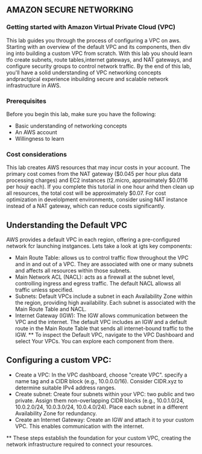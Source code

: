 ## AMAZON SECURE NETWORKING
### Getting started with Amazon Virtual Private Cloud (VPC)
This lab guides you through the process of configuring a VPC on aws. Starting with an overview of the default VPC and its components, then div ing into building a custom VPC from scratch. With this lab you should learn tfo create subnets, route tables,internet gateways, and NAT gateways, and configure security groups to control network traffic. By the end of this lab, you'll have a solid understanding of VPC networking concepts andpractgical experience inbuilding secure and scalable network infrastructure in AWS. 
### Prerequisites 
Before you begin this lab, make sure you have the following:
* Basic understanding of networking concepts
* An AWS account
* Willingness to learn
### Cost considerations
This lab creates AWS resources that may incur costs in your account. The primary cost comes from the NAT gateway ($0.045 per hour plus data processing charges) and EC2 instances (t2.micro, approximately $0.0116 per houjr each). If you complete this tutorial in one hour anhd then clean up all resources, the total cost will be approximately $0.07. For cost optimization in develolpment environments, consider using NAT instance instead of a NAT gateway, which can reduce costs significantly. 
## Understanding the Default VPC
AWS provides a default VPC in each region, offering a pre-configured network fcr launching instgances. Lets take a look at igts key components:
* Main Route Table: allows us to control traffic flow throughout the VPC and in and out of a VPC. They are associated with one or many subnets and affects all resources within those subnets.
* Main Network ACL (NACL): acts as a firewall at the subnet level, controlling  ingress and egress traffic. The default NACL allowss all traffic unless specified. 
* Subnets: Default VPCs include a subnet in each Availability Zone within the region, providing high availability. Each subnet is associated with the Main Route Table and NACL.
* Internet Gateway (IGW): The IGW allows communication between the VPC and the internet. The default VPC includes an IGW and a default route in the Main Route Table that sends all internet-bound traffic to the IGW.
** To inspect the Default VPC, navigate to the VPC Dashboard and select Your VPCs. You can explore each component from there.

## Configuring a custom VPC:
* Create a VPC: In the VPC dashboard, choose "create VPC". specify a name tag and a CIDR block (e.g., 10.0.0.0/16). Consider CIDR.xyz to determine suitable IPv4 address ranges. 
* Create subnet: Create four subnets within your VPC: two public and two private. Assign them non-overlapping CIDR blocks (e.g., 10.0.1.0/24, 10.0.2.0/24, 10.0.3.0/24, 10.0.4.0/24). Place each subnet in a different Availability Zone for redundancy.
* Create an Internet Gateway: Create an IGW and attach it to your custom VPC. This enables communication with the internet.

** These steps establish the foundation for your custom VPC, creating the network infrastructure required to connect your resources.